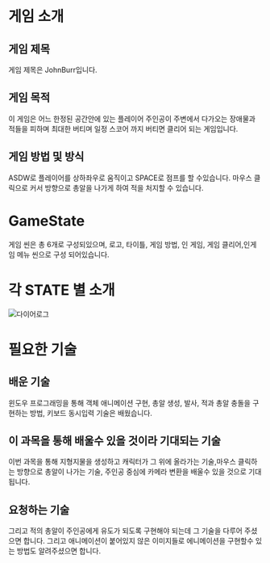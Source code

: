 게임 소개 
==============================
## 게임 제목
게임 제목은 JohnBurr입니다.
## 게임 목적
이 게임은 어느 한정된 공간안에 있는 플레이어 주인공이 주변에서 다가오는 장애물과 적들을 피하며 최대한 버티며 
일정 스코어 까지 버티면 클리어 되는 게임입니다.
## 게임 방법 및 방식
ASDW로 플레이어를 상하좌우로 움직이고 SPACE로 점프를 할 수있습니다. 
마우스 클릭으로 커서 방향으로 총알을 나가게 하여 적을 처지할 수 있습니다.

GameState
========================================
게임 씬은 총 6개로 구성되있으며, 로고, 타이틀, 게임 방법, 인 게임, 게임 클리어,인게임 메뉴 씬으로 구성 되어있습니다.

 
각 STATE 별 소개
==============================================
![다이어로그](https://user-images.githubusercontent.com/71173523/94134512-11ca1b80-fe9d-11ea-9435-6a127dab4520.PNG)

필요한 기술
==================================================
## 배운 기술
윈도우 프로그래밍을 통해 객체 애니메이션 구현, 총알 생성, 발사, 적과 총알 충돌을 구현하는 방법, 키보드 동시입력 기술은 배웠습니다.
## 이 과목을 통해 배울수 있을 것이라 기대되는 기술
이번 과목을 통해 지형지물을 생성하고 캐릭터가 그 위에 올라가는 기술,마우스 클릭하는 방향으로
총알이 나가는 기술, 주인공 중심에 카메라 변환을 배울수 있을 것으로 기대됩니다. 
## 요청하는 기술
그리고 적의 총알이 주인공에게 유도가 되도록 구현해야 되는데 그 기술을 다루어 주셨으면 합니다. 그리고 애니메이션이 붙어있지
않은 이미지들로 에니메이션을 구현할수 있는 방법도 알려주셨으면 합니다.
 
